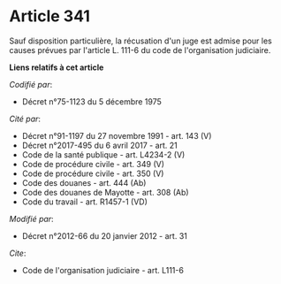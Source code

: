 # Article 341

Sauf disposition particulière, la récusation d'un juge est admise pour les causes prévues par l'article L. 111-6 du code de
l'organisation judiciaire.

**Liens relatifs à cet article**

_Codifié par_:

  - Décret n°75-1123 du 5 décembre 1975

_Cité par_:

  - Décret n°91-1197 du 27 novembre 1991 - art. 143 (V)
  - Décret n°2017-495 du 6 avril 2017 - art. 21
  - Code de la santé publique - art. L4234-2 (V)
  - Code de procédure civile - art. 349 (V)
  - Code de procédure civile - art. 350 (V)
  - Code des douanes - art. 444 (Ab)
  - Code des douanes de Mayotte - art. 308 (Ab)
  - Code du travail - art. R1457-1 (VD)

_Modifié par_:

  - Décret n°2012-66 du 20 janvier 2012 - art. 31

_Cite_:

  - Code de l'organisation judiciaire - art. L111-6
